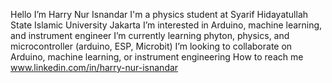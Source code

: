 Hello I’m Harry Nur Isnandar
I'm a physics student at Syarif Hidayatullah State Islamic University Jakarta
I’m interested in Arduino, machine learning, and instrument engineer
I’m currently learning phyton, physics, and microcontroller (arduino, ESP, Microbit)
I’m looking to collaborate on Arduino, machine learning, or instrument engineering
How to reach me www.linkedin.com/in/harry-nur-isnandar

